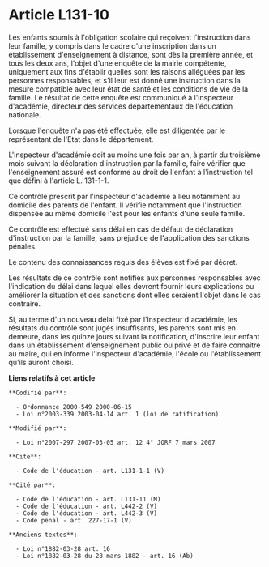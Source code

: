 # Article L131-10

Les enfants soumis à l'obligation scolaire qui reçoivent l'instruction dans leur famille, y compris dans le cadre d'une
inscription dans un établissement d'enseignement à distance, sont dès la première année, et tous les deux ans, l'objet d'une
enquête de la mairie compétente, uniquement aux fins d'établir quelles sont les raisons alléguées par les personnes
responsables, et s'il leur est donné une instruction dans la mesure compatible avec leur état de santé et les conditions de
vie de la famille. Le résultat de cette enquête est communiqué à l'inspecteur d'académie, directeur des services
départementaux de l'éducation nationale. 

Lorsque l'enquête n'a pas été effectuée, elle est diligentée par le représentant de l'Etat dans le département.

L'inspecteur d'académie doit au moins une fois par an, à partir du troisième mois suivant la déclaration d'instruction par la
famille, faire vérifier que l'enseignement assuré est conforme au droit de l'enfant à l'instruction tel que défini à
l'article L. 131-1-1. 

Ce contrôle prescrit par l'inspecteur d'académie a lieu notamment au domicile des parents de l'enfant. Il vérifie notamment
que l'instruction dispensée au même domicile l'est pour les enfants d'une seule famille. 

Ce contrôle est effectué sans délai en cas de défaut de déclaration d'instruction par la famille, sans préjudice de
l'application des sanctions pénales. 

Le contenu des connaissances requis des élèves est fixé par décret. 

Les résultats de ce contrôle sont notifiés aux personnes responsables avec l'indication du délai dans lequel elles devront
fournir leurs explications ou améliorer la situation et des sanctions dont elles seraient l'objet dans le cas contraire. 

Si, au terme d'un nouveau délai fixé par l'inspecteur d'académie, les résultats du contrôle sont jugés insuffisants, les
parents sont mis en demeure, dans les quinze jours suivant la notification, d'inscrire leur enfant dans un établissement
d'enseignement public ou privé et de faire connaître au maire, qui en informe l'inspecteur d'académie, l'école ou
l'établissement qu'ils auront choisi.

**Liens relatifs à cet article**

	**Codifié par**:

	  - Ordonnance 2000-549 2000-06-15
	  - Loi n°2003-339 2003-04-14 art. 1 (loi de ratification)

	**Modifié par**:

	  - Loi n°2007-297 2007-03-05 art. 12 4° JORF 7 mars 2007

	**Cite**:

	  - Code de l'éducation - art. L131-1-1 (V)

	**Cité par**:

	  - Code de l'éducation - art. L131-11 (M)
	  - Code de l'éducation - art. L442-2 (V)
	  - Code de l'éducation - art. L442-3 (V)
	  - Code pénal - art. 227-17-1 (V)

	**Anciens textes**:

	  - Loi n°1882-03-28 art. 16
	  - Loi n°1882-03-28 du 28 mars 1882 - art. 16 (Ab)

